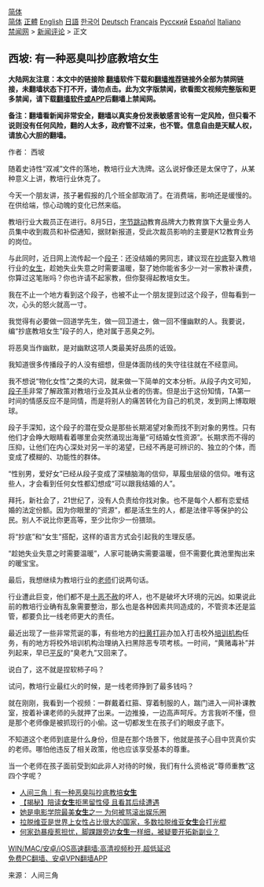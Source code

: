  <!-- 面包屑导航 --> <div class="breadcrumb"><!-- GTranslate: https://gtranslate.io/ -->  <div class="switcher notranslate">  <div class="selected">  <a href="#" onclick="return false;"> 简体</a>  </div>  <div class="option">  <a href="https://www.bannedbook.org" onclick="doGTranslate('zh-CN|zh-CN');jQuery('div.switcher div.selected a').html(jQuery(this).html());return false;" title="简体中文" class="nturl selected"> 简体</a>  <a href="https://www.bannedbook.org/zh-tw/" onclick="doGTranslate('zh-CN|zh-TW');jQuery('div.switcher div.selected a').html(jQuery(this).html());return false;" title="繁體中文" class="nturl"> 正體</a>  <a href="https://www.bannedbook.org/en/" onclick="doGTranslate('zh-CN|en');jQuery('div.switcher div.selected a').html(jQuery(this).html());return false;" title="English" class="nturl"> English</a>  <a href="https://www.bannedbook.org/ja/" onclick="doGTranslate('zh-CN|ja');jQuery('div.switcher div.selected a').html(jQuery(this).html());return false;" title="日本語" class="nturl"> 日語</a>  <a href="https://www.bannedbook.org/ko/" onclick="doGTranslate('zh-CN|ko');jQuery('div.switcher div.selected a').html(jQuery(this).html());return false;" title="한국어" class="nturl"> 한국어</a>  <a href="https://www.bannedbook.org/de/" onclick="doGTranslate('zh-CN|de');jQuery('div.switcher div.selected a').html(jQuery(this).html());return false;" title="Deutsch" class="nturl"> Deutsch</a>  <a href="https://www.bannedbook.org/fr/" onclick="doGTranslate('zh-CN|fr');jQuery('div.switcher div.selected a').html(jQuery(this).html());return false;" title="Français" class="nturl"> Français</a>  <a href="https://www.bannedbook.org/ru/" onclick="doGTranslate('zh-CN|ru');jQuery('div.switcher div.selected a').html(jQuery(this).html());return false;" title="Русский" class="nturl"> Русский</a>  <a href="https://www.bannedbook.org/es/" onclick="doGTranslate('zh-CN|es');jQuery('div.switcher div.selected a').html(jQuery(this).html());return false;" title="Español" class="nturl"> Español</a>  <a href="https://www.bannedbook.org/it/" onclick="doGTranslate('zh-CN|it');jQuery('div.switcher div.selected a').html(jQuery(this).html());return false;" title="Italiano" class="nturl"> Italiano</a>  </div>  </div>      <div class='breadcrumb-sub'><!-- Breadcrumb NavXT 6.3.0 --> <a href="https://www.bannedbook.org/" class="home">禁闻网</a> &gt; <a href="https://www.bannedbook.org/bnews/comments/" class="category">新闻评论</a> &gt; 正文</div></div><h2>西坡: 有一种恶臭叫抄底教培女生</h2> <p class="notice"><b>大陆网友注意：本文中的链接除 <a href="https://github.com/bannedbook/fanqiang" >翻墙</a>软件下载和<a href="https://github.com/killgcd/justmysocks/blob/master/README.md">翻墙推荐</a>链接外全部为禁网链接，未翻墙状态下打不开，请勿点击。此为文字版禁闻，欲看图文视频完整版和更多禁闻，请下载<a href="https://github.com/bannedbook/fanqiang">翻墙软件或APP</a>后翻墙上禁闻网。</p><p>备注：翻墙看新闻非常安全，翻墙以真实身份发表敏感言论有一定风险，但只看不说则没有任何风险，翻的人太多，政府管不过来，也不管。信息自由是天赋人权，请放心大胆的翻墙。</b></p>  <div class="entry"> <p>作者： 西坡</p> <p id="conimg">随着史诗性“双减”文件的落地，教培行业大洗牌。这么说好像还是太保守了，从某种意义上讲，教培行业休克了。</p> <p>今天一个朋友讲，孩子暑假报的几个班全部取消了。在消费端，影响还是缓慢的。在供给端，惊心动魄的变化已然来临。</p> <p>教培行业大裁员正在进行。8月5日，<a href="https://www.bannedbook.org/bnews/tag/%E5%AD%97%E8%8A%82%E8%B7%B3%E5%8A%A8/" class="st_tag internal_tag" rel="tag" title="标签 字节跳动 下的日志">字节跳动</a>教育品牌大力教育旗下大量业务人员集中收到裁员和补偿通知，据财新报道，受此次裁员影响的主要是K12教育业务的岗位。</p> <p>与此同时，近日网上流传起一个<a href="https://www.bannedbook.org/bnews/tag/%e6%ae%b5%e5%ad%90/" class="st_tag internal_tag" rel="tag" title="标签 段子 下的日志">段子</a>：还没结婚的男同志，建议现在<a href="https://www.bannedbook.org/bnews/tag/%e6%8a%84%e5%ba%95/" class="st_tag internal_tag" rel="tag" title="标签 抄底 下的日志">抄底</a>娶入教培行业的<a href="https://www.bannedbook.org/bnews/tag/%e5%a5%b3%e7%94%9f/" class="st_tag internal_tag" rel="tag" title="标签 女生 下的日志">女生</a>，趁她失业失意之时需要温暖，娶了她你能省多少一对一家教补课费，你算过这笔账吗？你也许请不起家教，但你娶得起教培女生。</p> <p>我在不止一个地方看到这个段子，也被不止一个朋友提到过这个段子，但每看到一次，心头的怒火就高一寸。</p>  <p>我觉得有必要做一回道学先生，做一回卫道士，做一回不懂幽默的人。我要说，编“抄底教培女生”段子的人，绝对属于恶臭之列。</p> <p>将恶臭当作幽默，是对幽默这项人类最美好品质的诋毁。</p> <p>我知道很多传播段子的人没有细想，但是体面防线的失守往往就在不经意间。</p> <p>我不想说“物化女性”之类的大词，就来做一下简单的文本分析。从段子内文可知，<a href="https://www.bannedbook.org/bnews/tag/%e6%ae%b5%e5%ad%90%e6%89%8b/" class="st_tag internal_tag" rel="tag" title="标签 段子手 下的日志">段子手</a>非常了解政策对教培行业及其从业者的伤害。但是出于这份知情，TA第一时间的情感反应不是同情，而是将别人的痛苦转化为自己的机灵，发到网上博取眼球。</p> <p>段子手深知，这个段子的潜在受众是那些长期渴望对象而找不到对象的男性。只有他们才会睁大眼睛看着哪里会突然涌现出海量“可结婚女性资源”。长期求而不得的压抑，让他们在内心深处对另一半的渴望，已经不再是可辨识的、独立的个体，而变成了模糊的、功能性的群体。</p> <p>“性别男，爱好女”已经从段子变成了深植脑海的信仰，草履虫层级的信仰。唯有这些人，才会看到任何女性都幻想成“可以跟我结婚的人”。</p>  <p>拜托，新社会了，21世纪了，没有人负责给你找对象。也不是每个人都有恋爱结婚的法定份额。因为你眼里的“资源”，都是活生生的人，都是法律平等保护的公民。别人不说比你更高等，至少比你少一份猥琐。</p> <p>将“抄底”和“女生”搭配，这样的语言方式会引起我的生理反感。</p> <p>“趁她失业失意之时需要温暖”，人家可能确实需要温暖，但不需要化粪池里掏出来的暖宝宝。</p> <p>最后，我想继续为教培行业的<a href="https://www.bannedbook.org/bnews/tag/%e8%80%81%e5%b8%88/" class="st_tag internal_tag" rel="tag" title="标签 老师 下的日志">老师</a>们说两句话。</p> <p>行业遭此巨变，他们都不是<a href="https://www.bannedbook.org/bnews/tag/%E5%8D%81%E6%81%B6%E4%B8%8D%E8%B5%A6/" class="st_tag internal_tag" rel="tag" title="标签 十恶不赦 下的日志">十恶不赦</a>的坏人，也不是破坏大环境的元凶。如果说此前的教培行业确有乱象需要整治，那么也是各种因素共同造成的，不管资本还是监管，都要负比一线老师更大的责任。</p> <p>最近出现了一些非常荒诞的事，有些地方的<a href="https://www.bannedbook.org/bnews/tag/%E6%89%AB%E9%BB%84%E6%89%93%E9%9D%9E/" class="st_tag internal_tag" rel="tag" title="标签 扫黄打非 下的日志">扫黄打非</a>办加入打击校外<a href="https://www.bannedbook.org/bnews/tag/%E5%9F%B9%E8%AE%AD%E6%9C%BA%E6%9E%84/" class="st_tag internal_tag" rel="tag" title="标签 培训机构 下的日志">培训机构</a>任务，有的地方将校外培训机构治理纳入扫黑除恶专项考核。一时间，“黄赌毒补”并列起来，早已<span class='wp_keywordlink'><a href="https://www.bannedbook.org/forum11/topic332.html" title="禁片：平反的把戏" target="_blank">平反</a></span>的“臭老九”又回来了。</p>  <p>说白了，这不就是捏软柿子吗？</p> <p>试问，教培行业最红火的时候，是一线老师挣到了最多钱吗？</p> <p>就在刚刚，我看到一个视频：一群戴着红箍、穿着制服的人，踹门进入一间补课教室，按着补课老师的头就押了出来。一边推搡，一边高声呵斥。方言我听不懂，但是那个老师像是被抓现行的小偷。这一切都发生在孩子们的眼皮子底下。</p> <p>不知道这个老师到底是什么身份，但是在那个场景下，他就是孩子心目中货真价实的老师。哪怕他违反了相关政策，他也应该享受基本的尊重。</p> <p>当一个老师在孩子面前受到如此非人对待的时候，我们有什么资格说“尊师重教”这四个字呢？</p> <ul class='op-related-articles' title='相关阅读'> <li><a href='https://www.bannedbook.org/bnews/baitai/20210807/1602090.html' target='_blank'>人间三角｜有一种恶臭叫抄底教培<b>女生</b></a></li> <li><a href='https://www.bannedbook.org/bnews/lifebaike/20210803/1599110.html' target='_blank'>【揭秘】陪读<b>女生</b>拒黑留性侵 且看其后续遭遇</a></li> <li><a href='https://www.bannedbook.org/bnews/yule/20210729/1596286.html' target='_blank'>她是电影学院最美<b>女生</b>之一 为何被骂滚出娱乐圈</a></li> <li><a href='https://www.bannedbook.org/bnews/funmedia/20210724/1593183.html' target='_blank'>拉脱维亚是世界上女性占比很大的国家，多数拉脱维亚<b>女生</b>会打光棍</a></li> <li><a href='https://www.bannedbook.org/bnews/yule/20210724/1593082.html' target='_blank'>何家劲暴瘦惹担忧，脚踝跟旁边<b>女生</b>一样细，被疑要开拓新副业？</a></li> </ul> <p class="texttj"> <a href="https://github.com/bannedbook/fanqiang/wiki/V2ray%E6%9C%BA%E5%9C%BA" target="_blank">WIN/MAC/安卓/iOS高速翻墙:高清视频秒开,超低延迟</a><br/> <a href="https://github.com/bannedbook/fanqiang/wiki/%E7%A6%81%E9%97%BB%E7%BD%91%E5%AE%89%E5%8D%93%E7%BF%BB%E5%A2%99%E6%96%B0%E9%97%BBAPP" target="_blank">免费PC翻墙、安卓VPN翻墙APP</a></p> <p> 来源： 人间三角 </p><a name='sharetosocial'></a>  <div style="margin-bottom:5px;padding-bottom:5px;clear:both"> <div id="archive-pix-1" class="banner-ads"> <!-- AuctionX Display platform tag START --> <div id="26318x728x90x621x_ADSLOT2" clicktrack="%%CLICK_URL_ESC%%"></div> <!-- AuctionX Display platform tag END --> </div> <div id="archive-pix-2" class="banner-ads"> <!-- AuctionX Display platform tag START --> <div id="26315x300x250x621x_ADSLOT2" clicktrack="%%CLICK_URL_ESC%%"></div> <!-- AuctionX Display platform tag END --> </div> </div>  <div id="archive-pix-1" class="banner-ads"> <!-- AuctionX Display platform tag START --> <div id="26318x728x90x621x_ADSLOT3" clicktrack="%%CLICK_URL_ESC%%"></div> <!-- AuctionX Display platform tag END --> </div> </div><!--END ENTRY--> 